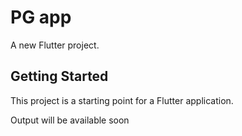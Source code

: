 # PG app

A new Flutter project.

## Getting Started

This project is a starting point for a Flutter application.

Output will be available soon
